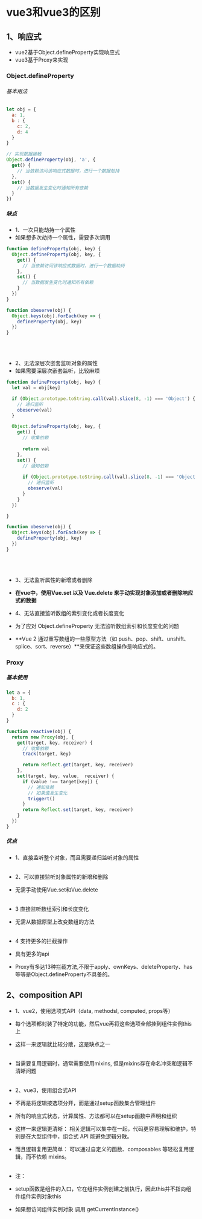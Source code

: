 # vue3和vue3的区别
## 1、响应式
* vue2基于Object.defineProperty实现响应式
* vue3基于Proxy来实现

### Object.defineProperty
###### 基本用法
```js
let obj = {
  a: 1,
  b : {
    c: 2,
    d: 4
  }
}

// 实现数据接触
Object.defineProperty(obj, 'a', {
  get() {
    // 当依赖访问该响应式数据时，进行一个数据劫持
  },
  set() {
    // 当数据发生变化时通知所有依赖
  }
})
```

##### 缺点
* 1、一次只能劫持一个属性
* 如果想多次劫持一个属性，需要多次调用
```js
function defineProperty(obj, key) {
  Object.defineProperty(obj, key, {
    get() {
      // 当依赖访问该响应式数据时，进行一个数据劫持
    },
    set() {
      // 当数据发生变化时通知所有依赖
    }
  })
}

function obeserve(obj) {
  Object.keys(obj).forEach(key => {
    defineProperty(obj, key)
  })
}
```
<br></br>

* 2、无法深层次嵌套监听对象的属性
* 如果需要深层次嵌套监听，比较麻烦
```js
function defineProperty(obj, key) {
  let val = obj[key]

  if (Object.prototype.toString.call(val).slice(8, -1) === 'Object') {
    // 递归监听
    obeserve(val)
  }

  Object.defineProperty(obj, key, {
    get() {
      // 收集依赖
  
      return val
    }, 
    set() {
      // 通知依赖
      
      if (Object.prototype.toString.call(val).slice(8, -1) === 'Object') {
        // 递归监听
        obeserve(val)
      }
    }
  })

}

function obeserve(obj) {
  Object.keys(obj).forEach(key => {
    defineProperty(obj, key)
  })
}
```
<br></br>

* 3、无法监听属性的新增或者删除
* **在vue中，使用Vue.set 以及 Vue.delete 来手动实现对象添加或者删除响应式的数据**

* 4、无法直接监听数组的索引变化或者长度变化
* 为了应对 Object.defineProperty 无法监听数组索引和长度变化的问题
* **Vue 2 通过重写数组的一些原型方法（如 push、pop、shift、unshift、splice、sort、reverse）**来保证这些数组操作是响应式的。


### Proxy
##### 基本使用
```js
let a = {
  b: 1,
  c : {
    d: 2
  }
}

function reactive(obj) {
  return new Proxy(obj, {
    get(target, key, receiver) {
      // 收集依赖
      track(target, key)

      return Reflect.get(target, key, receiver)
    },
    set(target, key, value,  receiver) {
      if (value !== target[key]) {
        // 通知依赖
        // 如果值发生变化
        triggert()
      }
      return Reflect.set(target, key, receiver)
    }
  })
}
```


##### 优点
* 1、直接监听整个对象，而且需要递归监听对象的属性
<br></br>

* 2、可以直接监听对象属性的新增和删除
* 无需手动使用Vue.set和Vue.delete
<br></br>

* 3 直接监听数组索引和长度变化
* 无需从数据原型上改变数组的方法
<br></br>

* 4 支持更多的拦截操作
* 具有更多的api
* Proxy有多达13种拦截方法,不限于apply、ownKeys、deleteProperty、has等等是Object.defineProperty不具备的。


## 2、composition API
* 1、vue2，使用选项式API（data, methodsl, computed, props等）
* 每个选项都封装了特定的功能，然后vue再将这些选项全部挂到组件实例this上
* 这样一来逻辑就比较分散，这是缺点之一
<br></br>

* 当需要复用逻辑时，通常需要使用mixins, 但是mixins存在命名冲突和逻辑不清晰问题
<br></br>

* 2、vue3，使用组合式API
* 不再是将逻辑按选项分开，而是通过setup函数集合管理组件
* 所有的响应式状态，计算属性、方法都可以在setup函数中声明和组织
* 这样一来逻辑更清晰： 相关逻辑可以集中在一起，代码更容易理解和维护，特别是在大型组件中，组合式 API 能避免逻辑分散。
* 而且逻辑复用更简单： 可以通过自定义的函数、composables 等轻松复用逻辑，而不依赖 mixins。
<br></br>

* 注：
* setup函数是组件的入口，它在组件实例创建之前执行，因此this并不指向组件组件实例对象this
* 如果想访问组件实例对象 调用 getCurrentInstance()